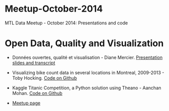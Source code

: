 Meetup-October-2014
===================
MTL Data Meetup - October 2014: Presentations and code
# Open Data, Quality and Visualization

- Données ouvertes, qualité et visualisation - Diane Mercier. [Presentation slides and transcript](http://dianemercier.com/donnees-ouvertes-qualite-et-visualisation/)

- Visualizing bike count data in several locations in Montreal, 2009-2013 - Toby Hocking. [Code on Github](https://github.com/tdhock/montreal-velos/)

- Kaggle Titanic Competition, a Python solution using Theano - Aanchan Mohan. [Code on Github](https://github.com/aanchan/Titanic-MTLDATA)

- [Meetup page](http://www.meetup.com/mtldata/events/211874062/)
